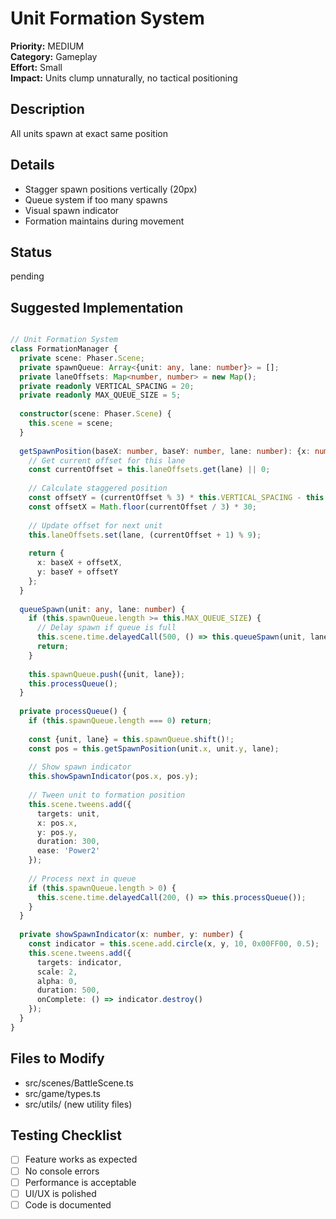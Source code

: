 # Unit Formation System

**Priority:** MEDIUM  
**Category:** Gameplay  
**Effort:** Small  
**Impact:** Units clump unnaturally, no tactical positioning

## Description
All units spawn at exact same position

## Details
- Stagger spawn positions vertically (20px)
- Queue system if too many spawns
- Visual spawn indicator
- Formation maintains during movement

## Status
pending

## Suggested Implementation

```typescript

// Unit Formation System
class FormationManager {
  private scene: Phaser.Scene;
  private spawnQueue: Array<{unit: any, lane: number}> = [];
  private laneOffsets: Map<number, number> = new Map();
  private readonly VERTICAL_SPACING = 20;
  private readonly MAX_QUEUE_SIZE = 5;
  
  constructor(scene: Phaser.Scene) {
    this.scene = scene;
  }
  
  getSpawnPosition(baseX: number, baseY: number, lane: number): {x: number, y: number} {
    // Get current offset for this lane
    const currentOffset = this.laneOffsets.get(lane) || 0;
    
    // Calculate staggered position
    const offsetY = (currentOffset % 3) * this.VERTICAL_SPACING - this.VERTICAL_SPACING;
    const offsetX = Math.floor(currentOffset / 3) * 30;
    
    // Update offset for next unit
    this.laneOffsets.set(lane, (currentOffset + 1) % 9);
    
    return {
      x: baseX + offsetX,
      y: baseY + offsetY
    };
  }
  
  queueSpawn(unit: any, lane: number) {
    if (this.spawnQueue.length >= this.MAX_QUEUE_SIZE) {
      // Delay spawn if queue is full
      this.scene.time.delayedCall(500, () => this.queueSpawn(unit, lane));
      return;
    }
    
    this.spawnQueue.push({unit, lane});
    this.processQueue();
  }
  
  private processQueue() {
    if (this.spawnQueue.length === 0) return;
    
    const {unit, lane} = this.spawnQueue.shift()!;
    const pos = this.getSpawnPosition(unit.x, unit.y, lane);
    
    // Show spawn indicator
    this.showSpawnIndicator(pos.x, pos.y);
    
    // Tween unit to formation position
    this.scene.tweens.add({
      targets: unit,
      x: pos.x,
      y: pos.y,
      duration: 300,
      ease: 'Power2'
    });
    
    // Process next in queue
    if (this.spawnQueue.length > 0) {
      this.scene.time.delayedCall(200, () => this.processQueue());
    }
  }
  
  private showSpawnIndicator(x: number, y: number) {
    const indicator = this.scene.add.circle(x, y, 10, 0x00FF00, 0.5);
    this.scene.tweens.add({
      targets: indicator,
      scale: 2,
      alpha: 0,
      duration: 500,
      onComplete: () => indicator.destroy()
    });
  }
}

```

## Files to Modify
- src/scenes/BattleScene.ts
- src/game/types.ts
- src/utils/ (new utility files)

## Testing Checklist
- [ ] Feature works as expected
- [ ] No console errors
- [ ] Performance is acceptable
- [ ] UI/UX is polished
- [ ] Code is documented
